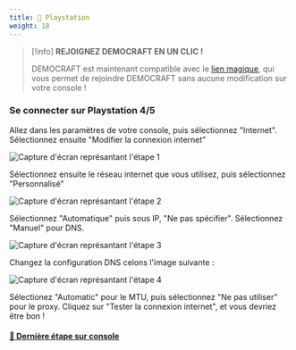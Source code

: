 ```yaml
---
title: 🔵 Playstation
weight: 18
---
```


> [!info]
> **REJOIGNEZ DEMOCRAFT EN UN CLIC !**
> 
> DEMOCRAFT est maintenant compatible avec le [lien magique](../magik/), qui vous permet de rejoindre DEMOCRAFT sans aucune modification sur votre console !

### **Se connecter sur Playstation 4/5**

Allez dans les paramètres de votre console, puis sélectionnez "Internet". Sélectionnez ensuite "Modifier la connexion internet"

![Capture d'écran représantant l'étape 1](https://us-east-1.tixte.net/uploads/cdn.democraft.fr/ps1.png)

Sélectionnez ensuite le réseau internet que vous utilisez, puis sélectionnez "Personnalisé"

![Capture d'écran représantant l'étape 2](https://us-east-1.tixte.net/uploads/cdn.democraft.fr/ps2.png)

Sélectionnez "Automatique" puis sous IP, "Ne pas spécifier". Sélectionnez "Manuel" pour DNS.

![Capture d'écran représantant l'étape 3](https://us-east-1.tixte.net/uploads/cdn.democraft.fr/ps3.png)

Changez la configuration DNS celons l'image suivante :

![Capture d'écran représantant l'étape 4](https://us-east-1.tixte.net/uploads/cdn.democraft.fr/ps4.png)

Sélectionez "Automatic" pour le MTU, puis sélectionnez "Ne pas utiliser" pour le proxy. Cliquez sur "Tester la connexion internet", et vous devriez être bon !

#### [🔗 Dernière étape sur console](consoles.md#derniere-etape-sur-console "mention")